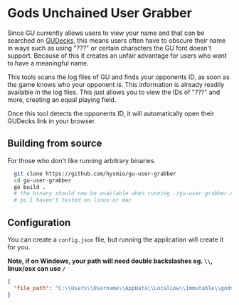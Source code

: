 # Gods Unchained User Grabber

Since GU currently allows users to view your name and that can be searched on [GUDecks](https://gudecks.com), this means users often have to obscure their name in ways such as using "???" or certain characters the GU font doesn't support. Because of this it creates an unfair advantage for users who want to have a meaningful name.

This tools scans the log files of GU and finds your opponents ID, as soon as the game knows who your opponent is. This information is already readily available in the log files. This just allows you to view the IDs of "???" and more, creating an equal playing field.

Once this tool detects the opponents ID, it will automatically open their GUDecks link in your browser.

## Building from source

For those who don't like running arbitrary binaries.

```sh
  git clone https://github.com/hysmio/gu-user-grabber
  cd gu-user-grabber
  go build .
  # the binary should now be available when running ./gu-user-grabber.exe or ./gu-user-grabber if not on windows
  # ps I haven't tested on linux or mac
```

## Configuration

You can create a `config.json` file, but running the application will create it for you.

**Note, if on Windows, your path will need double backslashes eg. `\\`, linux/osx can use `/`**

```json
{
  "file_path": "C:\\Users\\Username\\AppData\\LocalLow\\Immutable\\gods\\debug.json"
}
```
